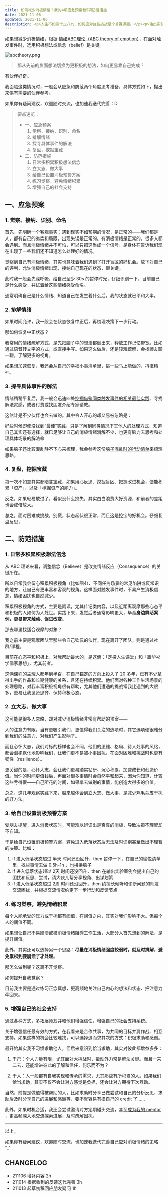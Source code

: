```yaml
---
title: 如何减少消极情绪？我的4项应急预案和5项防范措施
date: 2021-11-06
updated: 2021-11-06
description: <p>人生不如意十之八九，如何应对这些挑战是个关键课题。</p><p>输出实验室也常有伙伴提到消极情绪应对的议题。把我的常用策略快速汇总一下，供有需要的伙伴参考。</p><p>内容还在迭代完善中。</p>
---
```


如果想减少消极情绪，根据 [情绪ABC理论（ABC theory of emotion）](https://wiki.mbalib.com/wiki/%E6%83%85%E7%BB%AAABC%E7%90%86%E8%AE%BA)，在面对触发事件时，选用积极想法或信念（belief）是关键。

![abctheory.png](https://cdn.sunnyhuang.net/clipping/abctheory.png )

> 那从先前的负面想法切换为更积极的想法，如何更易靠自己完成？

有伙伴好奇。

我面临这类情况时，一般会从应急和防范两个角度思考准备，具体方式如下，抛出来供有需要的伙伴参考。

如果你有疑问建议，欢迎随时交流，也加速我迭代完善：D

> 要点速览：
>
> - 一、应急预案
>     1. 觉察、接纳、识别、命名
>     2. 排解情绪
>     3. 探寻具体事件的解法
>     4. 复盘，挖掘宝藏
> - 二、防范措施
>     1. 日常多积累积极想法信念
>     2. 立大志、做大事
>     3. 给自己设置消极预警方案
>     4. 练习觉察，避免情绪积累
>     5. 增强自己的社会支持

## 一、应急预案

### 1. 觉察、接纳、识别、命名



首先，先明确一个客观事实：遇到现实不如预期的情况，是正常的——我们都是人，都有自己的劣势和局限，出现失误是正常的。有消极情绪是正常的，很多人都会遇到。而且消极情绪并不可怕，可以只把这当成一个信号，是身体在告诉我们现在出现了一些我们还不知道怎么处理好的情况。

觉察到自己有消极情绪，其实也意味着我们遇到了打开盲区的好机会。放下对自己的评判，允许消极情绪出现，接纳自己现在的状态，很关键。

此时我一般会先深呼吸，给自己至少 30s 的暂停时光，仔细识别一下，目前自己是什么感受，并试着给这些情绪感受命名。

通常明确自己是什么情绪、知道自己在发生着什么后，我的状态就已平和大半。

### 2. 排解情绪

如果时间允许，我一般会在状态恢复中正后，再梳理决策下一步行动。

那如何恢复中正状态？

我常用的情绪疏解方式，是先把脑子中的想法都倒出来，释放工作记忆带宽。比如通过语音转文字的方式，或直接手写。如果这么做后，还是较难疏解，会找师友聊一聊，了解更多的视角。

如果想加速恢复，我还会从自己的[幸福小事清单](/family/lifep_QAishanshan?id=_2-%e5%b9%b3%e5%b8%b8%e8%ae%a9%e4%bd%a0%e7%89%b9%e5%88%ab%e6%84%89%e6%82%a6%e5%92%8c%e4%ba%ab%e5%8f%97%e3%80%81%e8%83%bd%e7%bb%99%e4%bd%a0%e8%a1%a5%e5%85%85%e8%83%bd%e9%87%8f%e7%9a%84%e4%ba%8b%e6%83%85%ef%bc%8c%e4%b8%80%e8%88%ac%e6%9c%89%e5%93%aa%e4%ba%9b%ef%bc%9f%e4%b8%ba%e4%bb%80%e4%b9%88%ef%bc%9f)里，挑一些马上能做的，抖擞精神。

### 3. 探寻具体事件的解法

情绪稍稍平复后，我一般会迅速四处[挖掘借鉴同类触发事件的相关最佳实践](/cmty/tips_RES_BP)、寻找解法灵感，或者付费或找朋友介绍专家请教。

这估计是不少伙伴也会去做的。其中令人开心的却又易被忽略是：

好些时候即使没找到“最佳”实践，只是了解到同类情况下其他人的处理方式，知道自己其实还有选择，就已足够让自己的消极情绪消解不少，也更有脑力去思考和处理具体场景的解法😄

如果脑子还比较混乱静不下心来梳理，我会参考这份[脑子混乱时的行动清单](https://workflowy.com/s/f024199ad765/FuZn1qUSYuPn46sb)来梳理思路。

### 4. 复盘，挖掘宝藏

每一次不如意其实都暗含宝藏，如果用心反思、挖掘盲区、把握改进机会，便能积累「资产」，以及「挖掘资产的能力」。

反之，如果轻易放过了，看似没什么损失，其实白白浪费大好资源，和前者的差距也会成倍放大。

总之，面对困难或挑战，别慌，状态起伏很正常，而且这是挖宝的好机会。仔细复盘反思，



## 二、防范措施

### 1. 日常多积累积极想法信念

从 ABC 理论来看，调整信念（Believe）是改变情绪反应（Consequence）的关键所在。

所以日常我会留心积累积极视角（比如图4）、不同任务场景的常见陷阱或反常识的地方，让自己有更丰富和客观的视角。这样面对触发事件时，不易产生消极信念，情绪困扰也自然减少。

积累积极视角的方式，主要是阅读，尤其传记类内容，以及近距离观摩那些心态平和积极的人如何为人处世。实践下来，发觉后者通常影响更大，毕竟**身边鲜活案例，更易带来触动、促进改变**。

那去哪里找适合观摩的对象？

我之前主要是观摩团队里那些令自己钦佩的伙伴，现在离开了团队，则是通过社群/课程。

目前在心态平和积极上，对我帮助最大的，是这俩：「定投人生课堂」和「跟华衫学儒家思想」，尤其前者。

这俩课程的主理人都年到半百，在自己锚定的方向上投入了 20 多年，已有不少拿得出手的作品和长期健康的关系，且还在持续积累。他们面对各种工作生活场景的处理思路，对我丰富积极视角很有帮助，尤其他们遭遇的挑战常我比遇到的大很多，更易让我见贤思齐、保持积极心态。

### 2. 立大志、做大事

这可能是很多人忽略，却对减少消极情绪非常有帮助的预案——

人的注意力有限，当有更吸引我们、更值得我们关注的选项时，其它选项便很难分到我们的注意力、对我们产生影响了。

而且心怀大志，我们对标的榜样也会不同，他们的思维、格局、待人处事的风格，都会潜移默化地影响我们，让我们更不易被小事困扰，在面对困难和挑战时也更有韧性（resilience）。

更关键的是，心怀大志，会让我们更易踏实钻研、沉心积累，加速成长和创造价值。当你的时间更值钱后，再面对很多事情时会自然平和起来，因为你知道，计较这些亏得很——自己所花的时间，如果拿去做别的事情，能创造大得多的价值。


总之，这几年观察实践下来，越来越体会到立大志、做大事，是减少鸡毛蒜皮干扰的好方法。


### 3. 给自己设置消极预警方案

受朋友提醒，进入消极状态时，可能难以辨识出是否真的消极，导致决策不理智却不自知。

于是给自己设置消极预警方案，避免进入低落状态后无法及时识别甚至做出不理智的决策。比如：

1. if 进入低落状态超过 半天 时间还没回升，then 暂停一下，在自己的愉悦清单里，找些事情去做 0.5h-1h ，也换换脑子
2. if 进入低落状态超过 2天 时间还没回升，then 在输出实验室例会提出自己的困扰和反思、尝试，请大伙儿帮分享视角、出谋划策   
3. if 进入低落状态超过 2周 时间还没回升，then 约擅长倾听和诊断问题的师友交流困扰，并根据交流情况约定下一步行动和反馈节点

### 4. 练习觉察，避免情绪积累


每个人能承受的压力或干扰都有阈值，在阈值之内，其实对我们影响不大。但每个人的阈值不同。

如果想让自己不易崩溃或被消极情绪阻碍工作生活，大部分人首先想到的解法，是提升阈值。

此外，其实还可以选择另一个思路：**尽量在消极情绪强度较弱时，就及时排解，避免累积到要崩溃了才处理**。

那怎么做到呢？这离不开觉察。

如何提升自我觉察？

目前我主要是通过练习正念冥想，更高频地关注自己内心的想法和状态、把注意力牵回来。


### 5. 增强自己的社会支持


通过各种方式，多拓展师友并和他们增强信任，增强自己的社会支持系统。

关于增强信任最有效的方式，在我看来是合作共事，为共同的目标并肩作战、相互支持。如果这样的机会比较难找，可以选择退而求其次的方式：积极求助和感谢。

最开始其实我不习惯求助他人，但后来意识到恰当求助，其实对彼此都增益多多：

1. 于己：个人力量有限，尤其面对大挑战时，撬动外力常是解法关键。而且一来二去，还能增进彼此的了解和信任，何乐而不为？

2. 于人：人一般都有自我实现和传承的需求，尤其那些有所积累的人。如果我们恰当求助，其实不仅不会让对方感觉是负担，还会让对方期待下次互动。

当然，前提是做值得被帮助的人，比如求助时分享已做尝试和自己的分析反思、求助后及时分享自己的进展和感谢等，要不就容易有损自己的 credit 了……

此外，如果时机合适，我还会尝试邀请对方定期碰头交流，甚至[成为我的 mentor](/cmty/hb_getmentors) ，更高频深入地交流探索进展，及时疏解困扰。


---

以上。

如果你有疑问建议，欢迎随时交流，也加速我迭代完善自己应对消极情绪的策略 ^_^



## CHANGELOG 

- 211106 增补内容 2h
- 211014 根据收到的反馈迭代完善 3h
- 211013 起草初稿回应朋友疑问 1h
